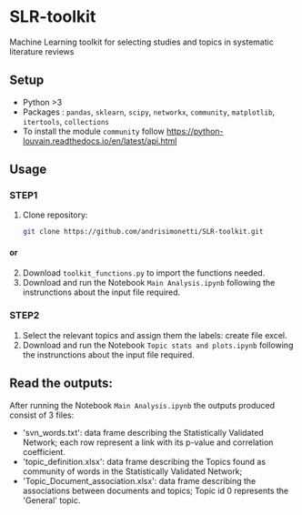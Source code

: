 # SLR-toolkit
Machine Learning toolkit for selecting studies and topics in systematic literature reviews


## Setup
- Python >3
- Packages : `pandas`, `sklearn`, `scipy`, `networkx`, `community`, `matplotlib`, `itertools`, `collections`
- To install the module `community` follow https://python-louvain.readthedocs.io/en/latest/api.html


## Usage

### STEP1
1. Clone repository:
   ```bash
   git clone https://github.com/andrisimonetti/SLR-toolkit.git

#### or
2. Download `toolkit_functions.py` to import the functions needed.
3. Download and run the Notebook `Main Analysis.ipynb` following the instrunctions about the input file required.
   
### STEP2
1. Select the relevant topics and assign them the labels: create file excel.
2. Download and run the Notebook `Topic stats and plots.ipynb` following the instrunctions about the input file required.


## Read the outputs:
After running the Notebook `Main Analysis.ipynb` the outputs produced consist of 3 files: 
   - 'svn_words.txt': data frame describing the Statistically Validated Network; each row represent a link with its p-value and correlation coefficient.
   - 'topic_definition.xlsx': data frame describing the Topics found as community of words in the Statistically Validated Network;
   - 'Topic_Document_association.xlsx': data frame describing the associations between documents and topics; Topic id 0 represents the 'General'
 topic.

